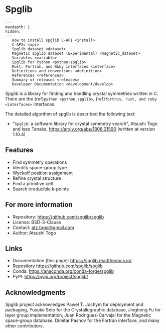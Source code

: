 # Spglib

```{toctree}
---
maxdepth: 1
hidden:
---
   How to install spglib C-API <install>
   C-APIs <api>
   Spglib dataset <dataset>
   Magnetic spglib dataset (Experimental) <magnetic_dataset>
   Variables <variable>
   Spglib for Python <python-spglib>
   Rust, Fortran, and Ruby interfaces <interface>
   Definitions and conventions <definition>
   References <references>
   Summary of releases <releases>
   Developer Documentation <development/develop>
```

Spglib is a library for finding and handling crystal symmetries
written in C. There are the {ref}`python <python_spglib>`,
{ref}`fortran, rust, and ruby <interfaces>` interfaces.

The detailed algorithm of spglib is described the following text:

- "$\texttt{Spglib}$: a software library for crystal symmetry search",
  Atsushi Togo and Isao Tanaka,
  <https://arxiv.org/abs/1808.01590> (written at version 1.10.4)

## Features

- Find symmetry operations
- Identify space-group type
- Wyckoff position assignment
- Refine crystal structure
- Find a primitive cell
- Search irreducible k-points

## For more information

- Repository: https://github.com/spglib/spglib
- License: BSD-3-Clause
- Contact: atz.togo@gmail.com
- Author: Atsushi Togo

## Links

- Documentation (this page): <https://spglib.readthedocs.io/>
- Repository <https://github.com/spglib/spglib>
- Conda: <https://anaconda.org/conda-forge/spglib>
- PyPI: <https://pypi.org/project/spglib/>

## Acknowledgments

Spglib project acknowledges Paweł T. Jochym for deployment and packaging, Yusuke
Seto for the Crystallographic database, Jingheng Fu for layer group
implementation, Juan Rodriguez-Carvajal for the Magnetic space-group database,
Dimitar Pashov for the Fortran interface, and many other contributors.

